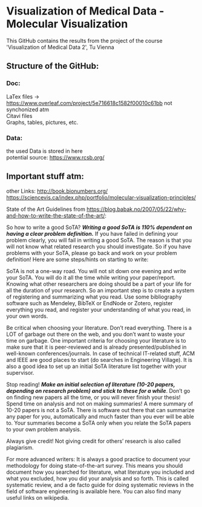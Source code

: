 # Visualization of Medical Data  - Molecular Visualization

This GitHub contains the results from the project of the course 'Visualization of Medical Data 2', Tu Vienna


## Structure of the GitHub:
### Doc:
  LaTex files ->   https://www.overleaf.com/project/5e716618c1582f00010c61bb not synchonized atm  
  Citavi files  
  Graphs, tables, pictures, etc.  

### Data:
  the used Data is stored in here  
  potential source: https://www.rcsb.org/
  

## Important stuff atm:
other Links:
  http://book.bionumbers.org/
  https://sciencevis.ca/index.php/portfolio/molecular-visualization-principles/
  
  
State of the Art Guidelines from https://blog.babak.no/2007/05/22/why-and-how-to-write-the-state-of-the-art/:

So how to write a good SoTA? ***Writing a good SoTA is 110% dependent on having a clear problem definition.*** If you have failed in defining your problem clearly, you will fail in writing a good SoTA. The reason is that you will not know what related research you should investigate. So if you have problems with your SoTA, please go back and work on your problem definition! Here are some steps/hints on starting to write:

   SoTA is not a one-way road. You will not sit down one evening and write your SoTA. You will do it all the time while writing your paper/report. Knowing what other researchers are doing should be a part of your life for all the duration of your research. So an important step is to create a system of registering and summarizing what you read. Use some bibliography software such as Mendeley, BibTeX or EndNode or Zotero, register everything you read, and register your understanding of what you read, in your own words.
   
   Be critical when choosing your literature. Don’t read everything. There is a LOT of garbage out there on the web, and you don’t want to waste your time on garbage. One important criteria for choosing your literature is to make sure that it is peer-reviewed and is already presented/published in well-known conferences/journals. In case of technical IT-related stuff, ACM and IEEE are good places to start (do searches in Engineering Village). It is also a good idea to set up an initial SoTA literature list together with your supervisor.
    
   Stop reading! ***Make an initial selection of literature (10-20 papers, depending on research problem) and stick to these for a while***. Don’t go on finding new papers all the time, or you will never finish your thesis!
    Spend time on analysis and not on making summaries! A mere summary of 10-20 papers is not a SoTA. There is software out there that can summarize any paper for you, automatically and much faster than you ever will be able to. Your summaries become a SoTA only when you relate the SoTA papers to your own problem analysis.
    
   Always give credit! Not giving credit for others’ research is also called plagiarism.
   
   For more advanced writers: It is always a good practice to document your methodology for doing state-of-the-art survey. This means you should document how you searched for literature, what literature you included and what you excluded, how you did your analysis and so forth. This is called systematic review, and a de facto guide for doing systematic reviews in the field of software engineering is available here. You can also find many useful links on wikipedia.



